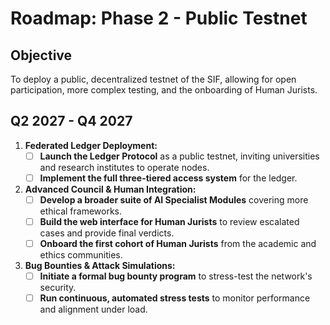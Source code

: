 # Roadmap: Phase 2 - Public Testnet

## Objective
To deploy a public, decentralized testnet of the SIF, allowing for open participation, more complex testing, and the onboarding of Human Jurists.

## Q2 2027 - Q4 2027
1.  **Federated Ledger Deployment:**
    *   [ ] **Launch the Ledger Protocol** as a public testnet, inviting universities and research institutes to operate nodes.
    *   [ ] **Implement the full three-tiered access system** for the ledger.

2.  **Advanced Council & Human Integration:**
    *   [ ] **Develop a broader suite of AI Specialist Modules** covering more ethical frameworks.
    *   [ ] **Build the web interface for Human Jurists** to review escalated cases and provide final verdicts.
    *   [ ] **Onboard the first cohort of Human Jurists** from the academic and ethics communities.

3.  **Bug Bounties & Attack Simulations:**
    *   [ ] **Initiate a formal bug bounty program** to stress-test the network's security.
    *   [ ] **Run continuous, automated stress tests** to monitor performance and alignment under load.
